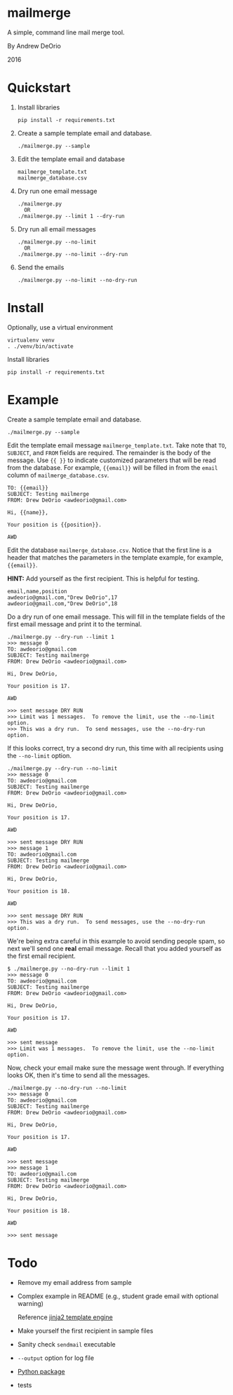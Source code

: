 # mailmerge
A simple, command line mail merge tool.

By Andrew DeOrio

2016

# Quickstart
1. Install libraries
   ````
   pip install -r requirements.txt
   ````

1. Create a sample template email and database.
    ```
    ./mailmerge.py --sample
    ```

1. Edit the template email and database
    ```
    mailmerge_template.txt
    mailmerge_database.csv
    ```

1. Dry run one email message
    ```
    ./mailmerge.py
      OR
    ./mailmerge.py --limit 1 --dry-run

    ```

1. Dry run all email messages
    ```
    ./mailmerge.py --no-limit
      OR
    ./mailmerge.py --no-limit --dry-run

    ```

1. Send the emails
    ```
    ./mailmerge.py --no-limit --no-dry-run
    ```


# Install
Optionally, use a virtual environment
```
virtualenv venv
. ./venv/bin/activate
```

Install libraries
```
pip install -r requirements.txt
```

# Example
Create a sample template email and database.
```
./mailmerge.py --sample
```

Edit the template email message `mailmerge_template.txt`.  Take note that `TO`, `SUBJECT`, and `FROM` fields are required.  The remainder is the body of the message.  Use `{{ }}` to indicate customized parameters that will be read from the database.  For example, `{{email}}` will be filled in from the `email` column of `mailmerge_database.csv`.
```
TO: {{email}}
SUBJECT: Testing mailmerge
FROM: Drew DeOrio <awdeorio@gmail.com>

Hi, {{name}},

Your position is {{position}}.

AWD
```

Edit the database `mailmerge_database.csv`.  Notice that the first line is a header that matches the parameters in the template example, for example, `{{email}}`.

**HINT:** Add yourself as the first recipient.  This is helpful for testing.
```
email,name,position
awdeorio@gmail.com,"Drew DeOrio",17
awdeorio@gmail.com,"Drew DeOrio",18
```

Do a dry run of one email message.  This will fill in the template fields of the first email message and print it to the terminal.
```
./mailmerge.py --dry-run --limit 1
>>> message 0
TO: awdeorio@gmail.com
SUBJECT: Testing mailmerge
FROM: Drew DeOrio <awdeorio@gmail.com>

Hi, Drew DeOrio,

Your position is 17.

AWD

>>> sent message DRY RUN
>>> Limit was 1 messages.  To remove the limit, use the --no-limit option.
>>> This was a dry run.  To send messages, use the --no-dry-run option.
```

If this looks correct, try a second dry run, this time with all recipients using the `--no-limit` option.
```
./mailmerge.py --dry-run --no-limit
>>> message 0
TO: awdeorio@gmail.com
SUBJECT: Testing mailmerge
FROM: Drew DeOrio <awdeorio@gmail.com>

Hi, Drew DeOrio,

Your position is 17.

AWD

>>> sent message DRY RUN
>>> message 1
TO: awdeorio@gmail.com
SUBJECT: Testing mailmerge
FROM: Drew DeOrio <awdeorio@gmail.com>

Hi, Drew DeOrio,

Your position is 18.

AWD

>>> sent message DRY RUN
>>> This was a dry run.  To send messages, use the --no-dry-run option.
```

We're being extra careful in this example to avoid sending people spam, so next we'll send one **real** email message.  Recall that you added yourself as the first email recipient.
```
$ ./mailmerge.py --no-dry-run --limit 1
>>> message 0
TO: awdeorio@gmail.com
SUBJECT: Testing mailmerge
FROM: Drew DeOrio <awdeorio@gmail.com>

Hi, Drew DeOrio,

Your position is 17.

AWD

>>> sent message
>>> Limit was 1 messages.  To remove the limit, use the --no-limit option.
```

Now, check your email make sure the message went through.  If everything looks OK, then it's time to send all the messages.
```
./mailmerge.py --no-dry-run --no-limit
>>> message 0
TO: awdeorio@gmail.com
SUBJECT: Testing mailmerge
FROM: Drew DeOrio <awdeorio@gmail.com>

Hi, Drew DeOrio,

Your position is 17.

AWD

>>> sent message
>>> message 1
TO: awdeorio@gmail.com
SUBJECT: Testing mailmerge
FROM: Drew DeOrio <awdeorio@gmail.com>

Hi, Drew DeOrio,

Your position is 18.

AWD

>>> sent message
```

# Todo
* Remove my email address from sample
* Complex example in README (e.g., student grade email with optional warning)

  Reference [jinja2 template engine](http://jinja.pocoo.org/docs/latest/templates/)
* Make yourself the first recipient in sample files
* Sanity check `sendmail` executable
* `--output` option for log file
* [Python package](http://peterdowns.com/posts/first-time-with-pypi.html)
* tests
